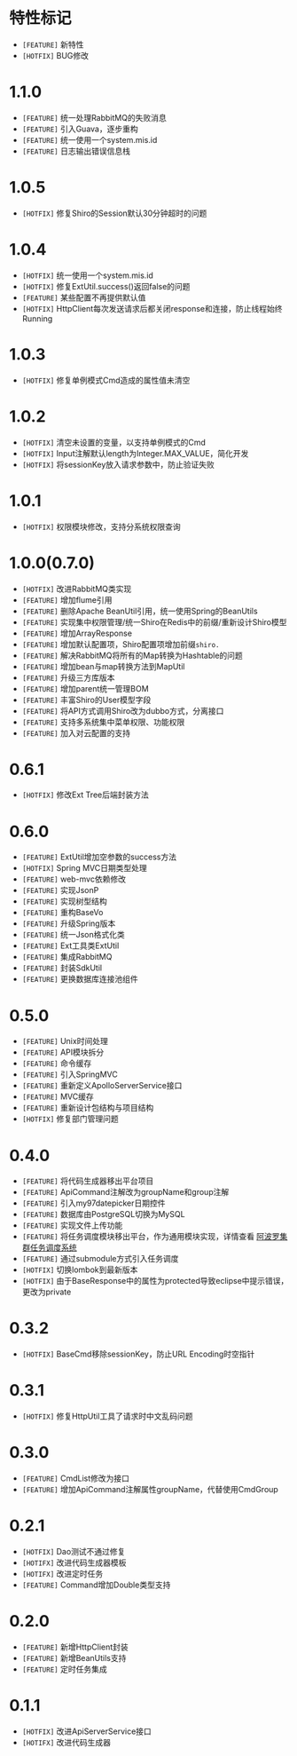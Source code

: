 # 特性标记

* `[FEATURE]` 新特性
* `[HOTFIX]` BUG修改

# 1.1.0

* `[FEATURE]` 统一处理RabbitMQ的失败消息
* `[FEATURE]` 引入Guava，逐步重构
* `[FEATURE]` 统一使用一个system.mis.id
* `[FEATURE]` 日志输出错误信息栈

# 1.0.5

* `[HOTFIX]` 修复Shiro的Session默认30分钟超时的问题

# 1.0.4

* `[HOTFIX]` 统一使用一个system.mis.id
* `[HOTFIX]` 修复ExtUtil.success()返回false的问题
* `[FEATURE]` 某些配置不再提供默认值
* `[HOTFIX]` HttpClient每次发送请求后都关闭response和连接，防止线程始终Running

# 1.0.3

* `[HOTFIX]` 修复单例模式Cmd造成的属性值未清空

# 1.0.2

* `[HOTFIX]` 清空未设置的变量，以支持单例模式的Cmd
* `[HOTFIX]` Input注解默认length为Integer.MAX_VALUE，简化开发
* `[HOTFIX]` 将sessionKey放入请求参数中，防止验证失败

# 1.0.1

* `[HOTFIX]` 权限模块修改，支持分系统权限查询

# 1.0.0(0.7.0)

* `[HOTFIX]` 改进RabbitMQ类实现
* `[FEATURE]` 增加flume引用
* `[FEATURE]` 删除Apache BeanUtil引用，统一使用Spring的BeanUtils
* `[FEATURE]` 实现集中权限管理/统一Shiro在Redis中的前缀/重新设计Shiro模型
* `[FEATURE]` 增加ArrayResponse
* `[FEATURE]` 增加默认配置项，Shiro配置项增加前缀`shiro.`
* `[FEATURE]` 解决RabbitMQ将所有的Map转换为Hashtable的问题
* `[FEATURE]` 增加bean与map转换方法到MapUtil
* `[FEATURE]` 升级三方库版本
* `[FEATURE]` 增加parent统一管理BOM
* `[FEATURE]` 丰富Shiro的User模型字段
* `[FEATURE]` 将API方式调用Shiro改为dubbo方式，分离接口
* `[FEATURE]` 支持多系统集中菜单权限、功能权限
* `[FEATURE]` 加入对云配置的支持

# 0.6.1

* `[HOTFIX]` 修改Ext Tree后端封装方法

# 0.6.0

* `[FEATURE]` ExtUtil增加空参数的success方法
* `[HOTFIX]` Spring MVC日期类型处理
* `[FEATURE]` web-mvc依赖修改
* `[FEATURE]` 实现JsonP
* `[FEATURE]` 实现树型结构
* `[FEATURE]` 重构BaseVo
* `[FEATURE]` 升级Spring版本
* `[FEATURE]` 统一Json格式化类
* `[FEATURE]` Ext工具类ExtUtil
* `[FEATURE]` 集成RabbitMQ
* `[FEATURE]` 封装SdkUtil
* `[FEATURE]` 更换数据库连接池组件

# 0.5.0

* `[FEATURE]` Unix时间处理
* `[FEATURE]` API模块拆分
* `[FEATURE]` 命令缓存
* `[FEATURE]` 引入SpringMVC
* `[FEATURE]` 重新定义ApolloServerService接口
* `[FEATURE]` MVC缓存
* `[FEATURE]` 重新设计包结构与项目结构
* `[HOTFIX]` 修复部门管理问题

# 0.4.0

* `[FEATURE]` 将代码生成器移出平台项目
* `[FEATURE]` ApiCommand注解改为groupName和group注解
* `[FEATURE]` 引入my97datepicker日期控件
* `[FEATURE]` 数据库由PostgreSQL切换为MySQL
* `[FEATURE]` 实现文件上传功能
* `[FEATURE]` 将任务调度模块移出平台，作为通用模块实现，详情查看 [阿波罗集群任务调度系统](http://192.168.1.202/apollo/apollo-schedule)
* `[FEATURE]` 通过submodule方式引入任务调度
* `[HOTFIX]` 切换lombok到最新版本
* `[HOTFIX]` 由于BaseResponse中的属性为protected导致eclipse中提示错误，更改为private

# 0.3.2

* `[HOTFIX]` BaseCmd移除sessionKey，防止URL Encoding时空指针

# 0.3.1

* `[HOTFIX]` 修复HttpUtil工具了请求时中文乱码问题

# 0.3.0

* `[FEATURE]` CmdList修改为接口
* `[FEATURE]` 增加ApiCommand注解属性groupName，代替使用CmdGroup

# 0.2.1

* `[HOTFIX]` Dao测试不通过修复
* `[HOTIFX]` 改进代码生成器模板
* `[HOTIFX]` 改进定时任务
* `[FEATURE]` Command增加Double类型支持

# 0.2.0

* `[FEATURE]` 新增HttpClient封装
* `[FEATURE]` 新增BeanUtils支持
* `[FEATURE]` 定时任务集成

# 0.1.1

* `[HOTFIX]` 改进ApiServerService接口
* `[HOTIFX]` 改进代码生成器
